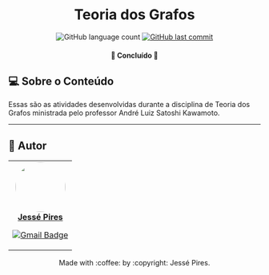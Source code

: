 <h1 align="center">Teoria dos Grafos</h1>

<p align="center">
  <img alt="GitHub language count" src="https://img.shields.io/github/languages/count/JessePires/TEORIA_DOS_GRAFOS?color=%2304D361">
  
  <a href="https://github.com/JessePires/TEORIA_DOS_GRAFOS/commits/main">
    <img alt="GitHub last commit" src="https://img.shields.io/github/last-commit/JessePires/TEORIA_DOS_GRAFOS">
  </a>
</p>

<h4 align="center">
	🚧  Concluído 🚧
</h4>

## 💻 Sobre o Conteúdo

Essas são as atividades desenvolvidas durante a disciplina de Teoria dos Grafos ministrada pelo professor André Luiz Satoshi Kawamoto.

---

## 🦸 Autor

<table><tr>
 <td align="center"><a href="https://github.com/JessePires">
 <img style="border-radius: 50%;" src="https://avatars0.githubusercontent.com/u/20424496?s=460&u=87f2870ff153ab88402d6246cb3347a46ae33fe9&v=4" width="100px;" alt=""/>

<br />
<b>Jessé Pires</b>
</a> <a href="https://github.com/JessePires" title="Repositorio Jessé"></a>
   
[![Gmail Badge](https://img.shields.io/badge/-jesserocha@alunos.utfpr.edu.br-c14438?style=flat-square&logo=Gmail&logoColor=white&link=mailto:jesserocha@alunos.utfpr.edu.br)](mailto:jesserocha@alunos.utfpr.edu.br)</td></table>

<p align="center">
Made with :coffee: by :copyright: Jessé Pires.
</p>

